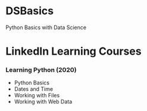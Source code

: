 # DSBasics
Python Basics with Data Science

# LinkedIn Learning Courses
### Learning Python (2020)
* Python Basics
* Dates and Time
* Working with Files
* Working with Web Data
